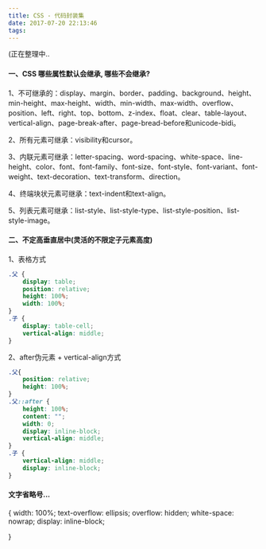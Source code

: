 ```yaml
---
title: CSS - 代码封装集
date: 2017-07-20 22:13:46
tags:
---
```


(正在整理中..

<!-- more -->


#### **一、CSS 哪些属性默认会继承, 哪些不会继承?**

1、不可继承的：display、margin、border、padding、background、height、min-height、max-height、width、min-width、max-width、overflow、position、left、right、top、bottom、z-index、float、clear、table-layout、vertical-align、page-break-after、page-bread-before和unicode-bidi。 

2、所有元素可继承：visibility和cursor。

3、内联元素可继承：letter-spacing、word-spacing、white-space、line-height、color、font、font-family、font-size、font-style、font-variant、font-weight、text-decoration、text-transform、direction。 

4、终端块状元素可继承：text-indent和text-align。 

5、列表元素可继承：list-style、list-style-type、list-style-position、list-style-image。


#### **二、不定高垂直居中(灵活的不限定子元素高度)**

1、表格方式
```css
.父 {
    display: table;
    position: relative;
    height: 100%;
    width: 100%;
}
.子 {
    display: table-cell;
    vertical-align: middle;
}
```

2、after伪元素 + vertical-align方式

```css
.父{
    position: relative;
    height: 100%;
}
.父::after {
    height: 100%;
    content: "";
    width: 0;
    display: inline-block;
    vertical-align: middle;
}
.子 {
    vertical-align: middle;
    display: inline-block;
}
```


#### 文字省略号...
{
    width: 100%;
    text-overflow: ellipsis;
    overflow: hidden;
    white-space: nowrap;
    display: inline-block;
    
}